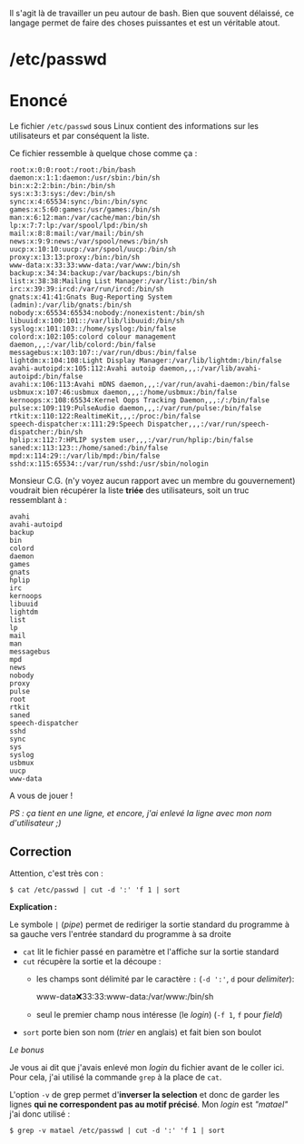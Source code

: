 Il s'agit là de travailler un peu autour de bash.
Bien que souvent délaissé, ce langage permet de faire des choses puissantes et est un véritable atout.

# /etc/passwd

# Enoncé

Le fichier `/etc/passwd` sous Linux contient des informations sur les utilisateurs et par conséquent la liste.

Ce fichier ressemble à quelque chose comme ça :

    root:x:0:0:root:/root:/bin/bash
    daemon:x:1:1:daemon:/usr/sbin:/bin/sh
    bin:x:2:2:bin:/bin:/bin/sh
    sys:x:3:3:sys:/dev:/bin/sh
    sync:x:4:65534:sync:/bin:/bin/sync
    games:x:5:60:games:/usr/games:/bin/sh
    man:x:6:12:man:/var/cache/man:/bin/sh
    lp:x:7:7:lp:/var/spool/lpd:/bin/sh
    mail:x:8:8:mail:/var/mail:/bin/sh
    news:x:9:9:news:/var/spool/news:/bin/sh
    uucp:x:10:10:uucp:/var/spool/uucp:/bin/sh
    proxy:x:13:13:proxy:/bin:/bin/sh
    www-data:x:33:33:www-data:/var/www:/bin/sh
    backup:x:34:34:backup:/var/backups:/bin/sh
    list:x:38:38:Mailing List Manager:/var/list:/bin/sh
    irc:x:39:39:ircd:/var/run/ircd:/bin/sh
    gnats:x:41:41:Gnats Bug-Reporting System (admin):/var/lib/gnats:/bin/sh
    nobody:x:65534:65534:nobody:/nonexistent:/bin/sh
    libuuid:x:100:101::/var/lib/libuuid:/bin/sh
    syslog:x:101:103::/home/syslog:/bin/false
    colord:x:102:105:colord colour management daemon,,,:/var/lib/colord:/bin/false
    messagebus:x:103:107::/var/run/dbus:/bin/false
    lightdm:x:104:108:Light Display Manager:/var/lib/lightdm:/bin/false
    avahi-autoipd:x:105:112:Avahi autoip daemon,,,:/var/lib/avahi-autoipd:/bin/false
    avahi:x:106:113:Avahi mDNS daemon,,,:/var/run/avahi-daemon:/bin/false
    usbmux:x:107:46:usbmux daemon,,,:/home/usbmux:/bin/false
    kernoops:x:108:65534:Kernel Oops Tracking Daemon,,,:/:/bin/false
    pulse:x:109:119:PulseAudio daemon,,,:/var/run/pulse:/bin/false
    rtkit:x:110:122:RealtimeKit,,,:/proc:/bin/false
    speech-dispatcher:x:111:29:Speech Dispatcher,,,:/var/run/speech-dispatcher:/bin/sh
    hplip:x:112:7:HPLIP system user,,,:/var/run/hplip:/bin/false
    saned:x:113:123::/home/saned:/bin/false
    mpd:x:114:29::/var/lib/mpd:/bin/false
    sshd:x:115:65534::/var/run/sshd:/usr/sbin/nologin

Monsieur C.G. (n'y voyez aucun rapport avec un membre du gouvernement) voudrait bien récupérer la liste __triée__ des utilisateurs, soit un truc ressemblant à :

    avahi
    avahi-autoipd
    backup
    bin
    colord
    daemon
    games
    gnats
    hplip
    irc
    kernoops
    libuuid
    lightdm
    list
    lp
    mail
    man
    messagebus
    mpd
    news
    nobody
    proxy
    pulse
    root
    rtkit
    saned
    speech-dispatcher
    sshd
    sync
    sys
    syslog
    usbmux
    uucp
    www-data

A vous de jouer !

_PS : ça tient en une ligne, et encore, j'ai enlevé la ligne avec mon nom d'utilisateur ;)_

## Correction

Attention, c'est très con :

    $ cat /etc/passwd | cut -d ':' 'f 1 | sort

__Explication :__


Le symbole `|` (_pipe_) permet de rediriger la sortie standard du programme à sa gauche vers l'entrée standard du programme à sa droite

- `cat` lit le fichier passé en paramètre et l'affiche sur la sortie standard
- `cut` récupère la sortie et la découpe :
    - les champs sont délimité par le caractère `:` (`-d ':'`, `d` pour _delimiter_):

        www-data:x:33:33:www-data:/var/www:/bin/sh

    - seul le premier champ nous intéresse (le _login_) (`-f 1`, `f` pour _field_)
- `sort` porte bien son nom (_trier_ en anglais) et fait bien son boulot

_Le bonus_

Je vous ai dit que j'avais enlevé mon _login_ du fichier avant de le coller ici.
Pour cela, j'ai utilisé la commande `grep` à la place de `cat`.

L'option `-v` de grep permet d'__inverser la selection__ et donc de garder les lignes __qui ne correspondent pas au motif précisé__.
Mon _login_ est _"matael"_ j'ai donc utilisé :


    $ grep -v matael /etc/passwd | cut -d ':' 'f 1 | sort
